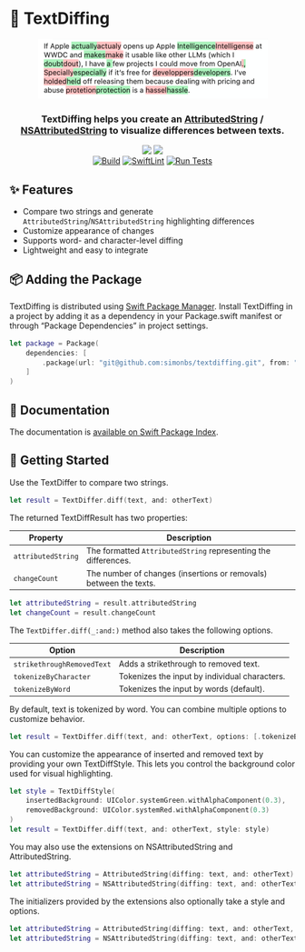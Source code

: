 # 🧬 TextDiffing

<div align="center">
<img src="screenshot.png" width="405"/>

<h3>TextDiffing helps you create an <a href="https://developer.apple.com/documentation/foundation/attributedstring">AttributedString</a> / <a href="https://developer.apple.com/documentation/foundation/nsattributedstring">NSAttributedString</a> to visualize differences between texts.</h3>

 [![](https://img.shields.io/endpoint?url=https%3A%2F%2Fswiftpackageindex.com%2Fapi%2Fpackages%2Fsimonbs%2FTextDiffing%2Fbadge%3Ftype%3Dswift-versions)](https://swiftpackageindex.com/simonbs/TextDiffing)
[![](https://img.shields.io/endpoint?url=https%3A%2F%2Fswiftpackageindex.com%2Fapi%2Fpackages%2Fsimonbs%2FTextDiffing%2Fbadge%3Ftype%3Dplatforms)](https://swiftpackageindex.com/simonbs/TextDiffing)\
[![Build](https://github.com/simonbs/TextDiffing/actions/workflows/build.yml/badge.svg)](https://github.com/simonbs/TextDiffing/actions/workflows/build.yml)
[![SwiftLint](https://github.com/simonbs/TextDiffing/actions/workflows/swiftlint.yml/badge.svg)](https://github.com/simonbs/TextDiffing/actions/workflows/swiftlint.yml)
[![Run Tests](https://github.com/simonbs/TextDiffing/actions/workflows/test.yml/badge.svg)](https://github.com/simonbs/TextDiffing/actions/workflows/test.yml)
</div>

## ✨ Features

- Compare two strings and generate `AttributedString`/`NSAttributedString` highlighting differences
- Customize appearance of changes
- Supports word- and character-level diffing
- Lightweight and easy to integrate

## 📦 Adding the Package

TextDiffing is distributed using [Swift Package Manager](https://www.swift.org/documentation/package-manager/). Install TextDiffing in a project by adding it as a dependency in your Package.swift manifest or through “Package Dependencies” in project settings.

```swift
let package = Package(
    dependencies: [
        .package(url: "git@github.com:simonbs/textdiffing.git", from: "1.0.1")
    ]
)
```

## 📖 Documentation

The documentation is <a href="https://swiftpackageindex.com/simonbs/textdiffing/documentation">available on Swift Package Index</a>.

## 🚀 Getting Started

Use the TextDiffer to compare two strings.

```swift
let result = TextDiffer.diff(text, and: otherText)
```

The returned TextDiffResult has two properties:

|Property|Description|
|-|-|
|`attributedString`|The formatted `AttributedString` representing the differences.|
|`changeCount`|The number of changes (insertions or removals) between the texts.|

```swift
let attributedString = result.attributedString
let changeCount = result.changeCount
```

The `TextDiffer.diff(_:and:)` method also takes the following options.

|Option|Description|
|-|-|
|`strikethroughRemovedText`|Adds a strikethrough to removed text.|
|`tokenizeByCharacter`|Tokenizes the input by individual characters.|
|`tokenizeByWord`|Tokenizes the input by words (default).|

By default, text is tokenized by word. You can combine multiple options to customize behavior.

```swift
let result = TextDiffer.diff(text, and: otherText, options: [.tokenizeByCharacter, .strikethroughRemovedText])
```

You can customize the appearance of inserted and removed text by providing your own TextDiffStyle. This lets you control the background color used for visual highlighting.

```swift
let style = TextDiffStyle(
    insertedBackground: UIColor.systemGreen.withAlphaComponent(0.3),
    removedBackground: UIColor.systemRed.withAlphaComponent(0.3)
)
let result = TextDiffer.diff(text, and: otherText, style: style)
```

You may also use the extensions on NSAttributedString and AttributedString.

```swift
let attributedString = AttributedString(diffing: text, and: otherText)
let attributedString = NSAttributedString(diffing: text, and: otherText)
```

The initializers provided by the extensions also optionally take a style and options.

```swift
let attributedString = AttributedString(diffing: text, and: otherText, style: style, options: options)
let attributedString = NSAttributedString(diffing: text, and: otherText, style: style, options: options)
```
